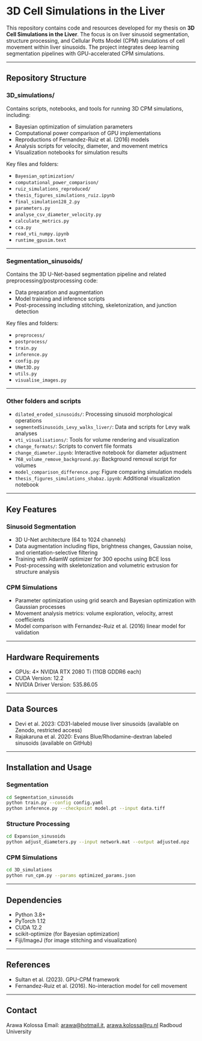
# 3D Cell Simulations in the Liver

This repository contains code and resources developed for my thesis on **3D Cell Simulations in the Liver**. The focus is on liver sinusoid segmentation, structure processing, and Cellular Potts Model (CPM) simulations of cell movement within liver sinusoids. The project integrates deep learning segmentation pipelines with GPU-accelerated CPM simulations.

---

## Repository Structure

### 3D_simulations/
Contains scripts, notebooks, and tools for running 3D CPM simulations, including:

- Bayesian optimization of simulation parameters
- Computational power comparison of GPU implementations
- Reproductions of Fernandez-Ruiz et al. (2016) models
- Analysis scripts for velocity, diameter, and movement metrics
- Visualization notebooks for simulation results

Key files and folders:
- `Bayesian_optimization/`
- `computational_power_comparison/`
- `ruiz_simulations_reproduced/`
- `thesis_figures_simulations_ruiz.ipynb`
- `final_simulation128_2.py`
- `parameters.py`
- `analyse_csv_diameter_velocity.py`
- `calculate_metrics.py`
- `cca.py`
- `read_vti_numpy.ipynb`
- `runtime_gpusim.text`

---

### Segmentation_sinusoids/
Contains the 3D U-Net-based segmentation pipeline and related preprocessing/postprocessing code:

- Data preparation and augmentation
- Model training and inference scripts
- Post-processing including stitching, skeletonization, and junction detection

Key files and folders:
- `preprocess/`
- `postprocess/`
- `train.py`
- `inference.py`
- `config.py`
- `UNet3D.py`
- `utils.py`
- `visualise_images.py`

---

### Other folders and scripts

- `dilated_eroded_sinusoids/`: Processing sinusoid morphological operations  
- `segmentedSinusoids_Levy_walks_liver/`: Data and scripts for Levy walk analyses  
- `vti_visualisations/`: Tools for volume rendering and visualization  
- `change_formats/`: Scripts to convert file formats  
- `change_diameter.ipynb`: Interactive notebook for diameter adjustment  
- `768_volume_remove_background.py`: Background removal script for volumes  
- `model_comparison_difference.png`: Figure comparing simulation models  
- `thesis_figures_simulations_shabaz.ipynb`: Additional visualization notebook  

---

## Key Features

### Sinusoid Segmentation
- 3D U-Net architecture (64 to 1024 channels)
- Data augmentation including flips, brightness changes, Gaussian noise, and orientation-selective filtering
- Training with AdamW optimizer for 300 epochs using BCE loss
- Post-processing with skeletonization and volumetric extrusion for structure analysis

### CPM Simulations
- Parameter optimization using grid search and Bayesian optimization with Gaussian processes
- Movement analysis metrics: volume exploration, velocity, arrest coefficients
- Model comparison with Fernandez-Ruiz et al. (2016) linear model for validation

---

## Hardware Requirements

- GPUs: 4× NVIDIA RTX 2080 Ti (11GB GDDR6 each)
- CUDA Version: 12.2
- NVIDIA Driver Version: 535.86.05

---

## Data Sources

- Devi et al. 2023: CD31-labeled mouse liver sinusoids (available on Zenodo, restricted access)
- Rajakaruna et al. 2020: Evans Blue/Rhodamine-dextran labeled sinusoids (available on GitHub)

---

## Installation and Usage

### Segmentation

```bash
cd Segmentation_sinusoids
python train.py --config config.yaml
python inference.py --checkpoint model.pt --input data.tiff
````

### Structure Processing

```bash
cd Expansion_sinusoids
python adjust_diameters.py --input network.mat --output adjusted.npz
```

### CPM Simulations

```bash
cd 3D_simulations
python run_cpm.py --params optimized_params.json
```

---

## Dependencies

* Python 3.8+
* PyTorch 1.12
* CUDA 12.2
* scikit-optimize (for Bayesian optimization)
* Fiji/ImageJ (for image stitching and visualization)

---

## References

* Sultan et al. (2023). GPU-CPM framework
* Fernandez-Ruiz et al. (2016). No-interaction model for cell movement

---

## Contact

Arawa Kolossa
Email: [arawa@hotmail.it](mailto:arawa@hotmail.it), [arawa.kolossa@ru.nl](mailto:arawa.kolossa@ru.nl)
Radboud University

```

